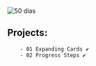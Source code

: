 ![50 dias](https://github.com/wal-wizard/50-Days-of-Projects/assets/82295321/e928f68d-c048-4183-8d97-09237a968496)


## Projects:
        - 01 Expanding Cards ✔️
        - 02 Progress Steps ✔️

